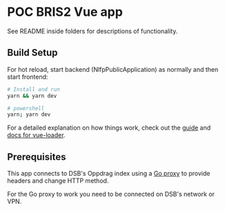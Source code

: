 # POC BRIS2 Vue app
See README inside folders for descriptions of functionality.



## Build Setup

For hot reload, start backend (NlfpPublicApplication) as normally and then start frontend:

``` bash
# Install and run
yarn && yarn dev

# powershell
yarn; yarn dev
```

For a detailed explanation on how things work, check out the [guide](http://vuejs-templates.github.io/webpack/) and [docs for vue-loader](http://vuejs.github.io/vue-loader).

## Prerequisites

This app connects to DSB's Oppdrag index using a [Go proxy](https://github.com/joacimjakobsen/Go-proxy) to provide headers and change HTTP method.

For the Go proxy to work you need to be connected on DSB's network or VPN.